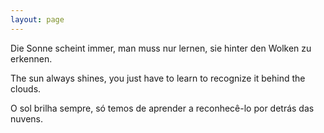 ```yaml
---
layout: page
---
```


Die Sonne scheint immer, man muss nur lernen, sie hinter den Wolken zu erkennen.

The sun always shines, you just have to learn to recognize it behind the clouds.

O sol brilha sempre, só temos de aprender a reconhecê-lo por detrás das nuvens.


